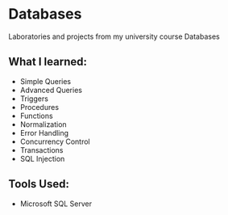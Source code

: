 # Databases
Laboratories and projects from my university course Databases

## What I learned:
- Simple Queries
- Advanced Queries
- Triggers
- Procedures
- Functions
- Normalization
- Error Handling
- Concurrency Control
- Transactions
- SQL Injection

## Tools Used:
- Microsoft SQL Server
